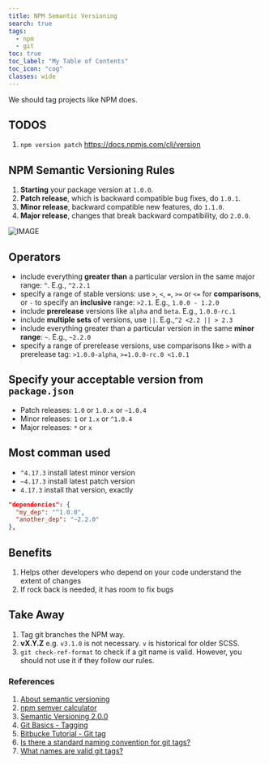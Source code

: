 ```yaml
---
title: NPM Semantic Versioning
search: true
tags: 
  - npm
  - git
toc: true
toc_label: "My Table of Contents"
toc_icon: "cog"
classes: wide
---
```


We should tag projects like NPM does.

## TODOS

1. `npm version patch` https://docs.npmjs.com/cli/version

## NPM Semantic Versioning Rules

1. **Starting** your package version at `1.0.0`.
2. **Patch release**, which is backward compatible bug fixes, do `1.0.1`.
3. **Minor release**, backward compatible new features, do `1.1.0`.
4. **Major release**, changes that break backward compatibility, do `2.0.0`.

![IMAGE](https://i.loli.net/2019/05/23/5ce5d73fb2f7323808.jpg)

## Operators

- include everything **greater than** a particular version in the same major range: `^`. E.g., `^2.2.1`
- specify a range of stable versions: use `>`, `<`, `=`, `>=` or `<=` for **comparisons**, or `-` to specify an **inclusive** range: `>2.1`. E.g.,  `1.0.0 - 1.2.0`
- include **prerelease** versions like `alpha` and `beta`. E.g., `1.0.0-rc.1`
- include **multiple sets** of versions, use `||`. E.g.,`^2 <2.2 || > 2.3`
- include everything greater than a particular version in the same **minor range**: `~`. E.g., `~2.2.0`
- specify a range of prerelease versions, use comparisons like `>` with a prerelease tag: `>1.0.0-alpha`, `>=1.0.0-rc.0 <1.0.1`

## Specify your acceptable version from `package.json`

- Patch releases: `1.0` or `1.0.x` or `~1.0.4`
- Minor releases: `1` or `1.x` or `^1.0.4`
- Major releases: `*` or `x`

## Most comman used

- `^4.17.3` install latest minor version
- `~4.17.3` install latest patch version
- `4.17.3` install that version, exactly

```json
"dependencies": {
  "my_dep": "^1.0.0",
  "another_dep": "~2.2.0"
},
```

## Benefits

1. Helps other developers who depend on your code understand the extent of changes
2. If rock back is needed, it has room to fix bugs

## Take Away

1. Tag git branches the NPM way.
2. **vX.Y.Z** e.g. `v3.1.0` is not necessary. `v` is historical for older SCSS.
3. `git check-ref-format` to check if a git name is valid. However, you should not use it if they follow our rules.

### References

1. [About semantic versioning](https://docs.npmjs.com/about-semantic-versioning)
2. [npm semver calculator](https://semver.npmjs.com/)
3. [Semantic Versioning 2.0.0](https://semver.org/)
4. [Git Basics - Tagging](https://git-scm.com/book/en/v2/Git-Basics-Tagging)
5. [Bitbucke Tutorial - Git tag](https://www.atlassian.com/git/tutorials/inspecting-a-repository/git-tag)
6. [Is there a standard naming convention for git tags?](https://stackoverflow.com/questions/2006265/is-there-a-standard-naming-convention-for-git-tags)
7. [What names are valid git tags?](https://stackoverflow.com/questions/26382234/what-names-are-valid-git-tags)
